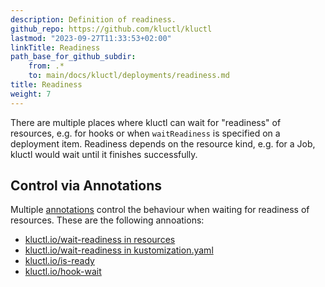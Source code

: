 ```yaml
---
description: Definition of readiness.
github_repo: https://github.com/kluctl/kluctl
lastmod: "2023-09-27T11:33:53+02:00"
linkTitle: Readiness
path_base_for_github_subdir:
    from: .*
    to: main/docs/kluctl/deployments/readiness.md
title: Readiness
weight: 7
---
```


<!-- WARNING WARNING WARNING -->
<!-- DO NOT EDIT THIS FILE, IT IS AUTO SYNCED FROM github.com/kluctl/kluctl -->
<!-- WARNING WARNING WARNING -->




There are multiple places where kluctl can wait for "readiness" of resources, e.g. for hooks or when `waitReadiness` is
specified on a deployment item. Readiness depends on the resource kind, e.g. for a Job, kluctl would wait until it
finishes successfully.

## Control via Annotations

Multiple [annotations](./annotations/) control the behaviour when waiting for readiness of resources. These are
the following annoations:

- [kluctl.io/wait-readiness in resources](./annotations/all-resources.md#kluctliowait-readiness)
- [kluctl.io/wait-readiness in kustomization.yaml](./annotations/kustomization.md#kluctliowait-readiness)
- [kluctl.io/is-ready](./annotations/all-resources.md#kluctliois-ready)
- [kluctl.io/hook-wait](./annotations/hooks.md#kluctliohook-wait)
